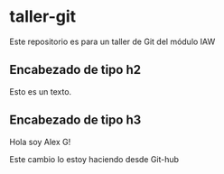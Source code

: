 # taller-git

Este repositorio es para un taller de Git del módulo IAW

## Encabezado de tipo h2

Esto es un texto.

## Encabezado de tipo h3
Hola soy Alex G!

Este cambio lo estoy haciendo desde Git-hub
